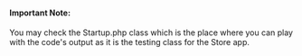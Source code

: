 #### Important Note:
You may check the Startup.php class which is the place where you can play with the code's output as it 
is the testing class for the Store app.